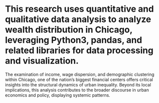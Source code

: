 # This research uses quantitative and qualitative data analysis to analyze wealth distribution in Chicago, leveraging Python3, pandas, and related libraries for data processing and visualization.
The examination of income, wage dispersion, and demographic clustering within Chicago, one of the nation’s biggest financial centers offers critical insights into the structural dynamics of urban inequality. Beyond its local implications, this analysis contributes to the broader discourse in urban economics and policy, displaying systemic patterns.


